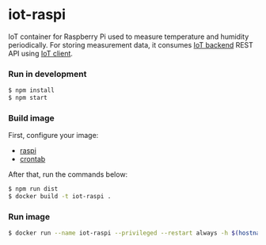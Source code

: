 # iot-raspi
IoT container for Raspberry Pi used to measure temperature and humidity periodically. For storing measurement data, it consumes [IoT backend](https://github.com/mmontes11/iot-backend) REST API using [IoT client](https://github.com/mmontes11/iot_client).

### Run in development

```bash
$ npm install 
$ npm start
```
### Build image
First, configure your image:
* [raspi](https://github.com/mmontes11/iot-raspi/blob/develop/src/config/raspi.js)
* [crontab](https://github.com/mmontes11/iot-raspi/blob/develop/scripts/crontab)

After that, run the commands below:
```bash
$ npm run dist
$ docker build -t iot-raspi .
```
### Run image
```bash
$ docker run --name iot-raspi --privileged --restart always -h $(hostname) -d iot-raspi
```
